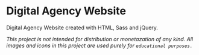# Digital Agency Website
Digital Agency Website created with HTML, Sass and jQuery.

_This project is not intended for distribution or monetazation of any kind._
_All images and icons in this project are used purely for `educational purposes.`_
